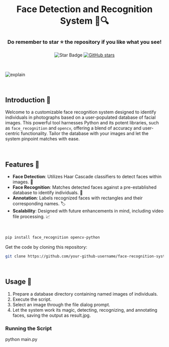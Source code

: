 #  <p align ="center" height="40px" width="40px"> Face Detection and Recognition System 🧑🔍 </p>



### <p align ="center"> Do remember to star ⭐ the repository if you like what you see!</p>
<p align="center">
  <img src="https://img.shields.io/static/v1?label=%F0%9F%8C%9F&message=If%20Useful&style=style=flat&color=BC4E99" alt="Star Badge"/> 
  <a href="https://github.com/NadavIs56/Face-Detection-and-Recognition/stargazers"><img alt="GitHub stars" src="https://img.shields.io/github/stars/NadavIs56/Face-Detection-and-Recognition"></a>
</p>

<br>

![explain](https://github.com/NadavIs56/Face-Detection-and-Recognition/assets/73107945/3afcfd39-6ab8-4f7d-b99b-ddcd5fbc54e6)

<br>

## Introduction 🌟

Welcome to a customizable face recognition system designed to identify individuals in photographs based on a user-populated database of facial images. This powerful tool harnesses Python and its potent libraries, such as `face_recognition` and `opencv`, offering a blend of accuracy and user-centric functionality. Tailor the database with your images and let the system pinpoint matches with ease.

<br>

## Features 🚀

- **Face Detection**: Utilizes Haar Cascade classifiers to detect faces within images. 🔎
- **Face Recognition**: Matches detected faces against a pre-established database to identify individuals. 👤
- **Annotation**: Labels recognized faces with rectangles and their corresponding names. 🏷️
- **Scalability**: Designed with future enhancements in mind, including video file processing. 📈
  
<br>


```bash
pip install face_recognition opencv-python
```
Get the code by cloning this repository:
```bash
git clone https://github.com/your-github-username/face-recognition-system.git
```
  
<br>


## Usage 📘
1. Prepare a database directory containing named images of individuals.
2. Execute the script.
3. Select an image through the file dialog prompt.
4. Let the system work its magic, detecting, recognizing, and annotating faces, saving the output as result.jpg.

### Running the Script

python main.py
